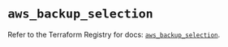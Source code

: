# `aws_backup_selection`

Refer to the Terraform Registry for docs: [`aws_backup_selection`](https://registry.terraform.io/providers/hashicorp/aws/5.77.0/docs/resources/backup_selection).
